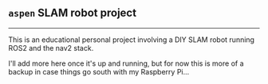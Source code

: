 ## `aspen` SLAM robot project

---

This is an educational personal project involving a DIY SLAM robot running ROS2 and the nav2 stack.

I'll add more here once it's up and running, but for now this is more of a backup in case things go south with my Raspberry Pi...